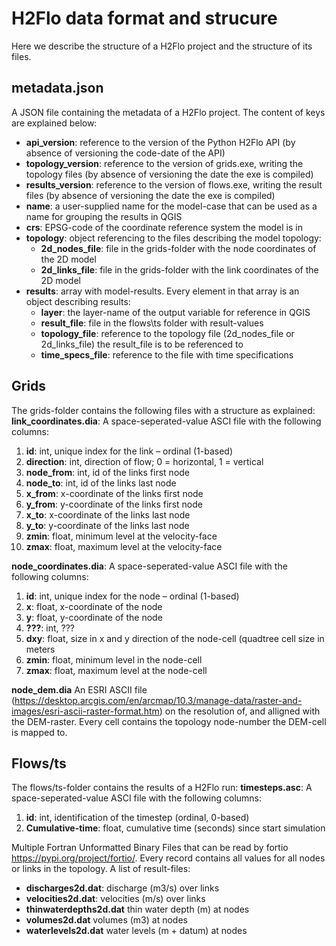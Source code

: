 # H2Flo data format and strucure
Here we describe the structure of a H2Flo project and the structure of its files.

## metadata.json
A JSON file containing the metadata of a H2Flo project. The content of keys are explained below:
* **api_version**: reference to the version of the Python H2Flo API (by absence of versioning the code-date of the API)
* **topology_version**: reference to the version of grids.exe, writing the topology files (by absence of versioning the date the exe is compiled)
* **results_version**: reference to the version of flows.exe, writing the result files (by absence of versioning the date the exe is compiled)
* **name**: a user-supplied name for the model-case that can be used as a name for grouping the results in QGIS
* **crs**: EPSG-code of the coordinate reference system the model is in
* **topology**: object referencing to the files describing the model topology:
    * **2d_nodes_file**: file in the grids-folder with the node coordinates of the 2D model
    * **2d_links_file**: file in the grids-folder with the link coordinates of the 2D model
* **results**: array with model-results. Every element in that array is an object describing results:
    * **layer**: the layer-name of the output variable for reference in QGIS
    * **result_file**: file in the flows\ts folder with result-values
    * **topology_file**: reference to the topology file (2d_nodes_file or 2d_links_file) the result_file is to be referenced to
    * **time_specs_file**: reference to the file with time specifications

## Grids
The grids-folder contains the following files with a structure as explained:
**link_coordinates.dia**: A space-seperated-value ASCI file with the following columns:
 1. **id**: int, unique index for the link – ordinal (1-based)
 2. **direction**: int, direction of flow; 0 = horizontal, 1 = vertical
 3. **node_from**: int, id of the links first node
 4. **node_to**: int, id of the links last node
 5. **x_from**: x-coordinate of the links first node
 6. **y_from**: y-coordinate of the links first node
 7. **x_to**: x-coordinate of the links last node
 8. **y_to**: y-coordinate of the links last node
 9. **zmin**: float, minimum level at the velocity-face
 10. **zmax**: float, maximum level at the velocity-face

**node_coordinates.dia**: A space-seperated-value ASCI file with the following columns:
 1. **id**: int, unique index for the node – ordinal (1-based)
 2. **x**: float, x-coordinate of the node
 3. **y**: float, y-coordinate of the node
 4. **???**: int, ???
 5. **dxy**: float, size in x and y direction of the node-cell (quadtree cell size in meters
 6. **zmin**: float, minimum level in the node-cell
 7. **zmax**: float, maximum level at the node-cell

**node_dem.dia** An ESRI ASCII file (https://desktop.arcgis.com/en/arcmap/10.3/manage-data/raster-and-images/esri-ascii-raster-format.htm) on the resolution of, and alligned with the DEM-raster.
Every cell contains the topology node-number the DEM-cell is mapped to.

## Flows/ts
The flows/ts-folder contains the results of a H2Flo run:
**timesteps.asc**: A space-seperated-value ASCI file with the following columns:
 1. **id**: int, identification of the timestep (ordinal, 0-based)
 2. **Cumulative-time**: float, cumulative time (seconds) since start simulation

Multiple Fortran Unformatted Binary Files that can be read by fortio https://pypi.org/project/fortio/. Every record contains all values for all nodes or links in the topology. A list of result-files:
* **discharges2d.dat**: discharge (m3/s) over links
* **velocities2d.dat**: velocities (m/s) over links
* **thinwaterdepths2d.dat** thin water depth (m) at nodes
* **volumes2d.dat** volumes (m3) at nodes
* **waterlevels2d.dat** water levels (m + datum) at nodes